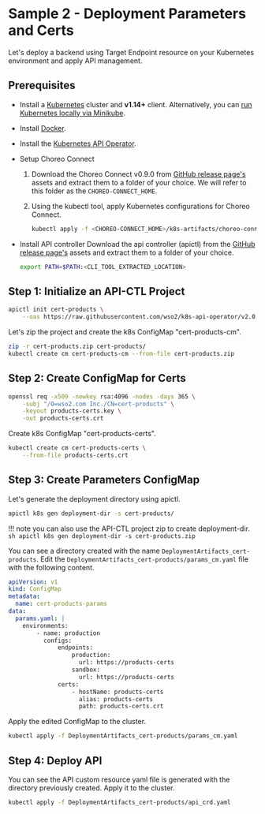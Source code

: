 # Sample 2 - Deployment Parameters and Certs

Let's deploy a backend using Target Endpoint resource on your Kubernetes environment and apply API management.

## Prerequisites

 -  Install a [Kubernetes](https://kubernetes.io/docs/setup/) cluster and **v1.14+** client. Alternatively,
    you can [run Kubernetes locally via Minikube](https://kubernetes.io/docs/setup/learning-environment/minikube/).
 -  Install [Docker](https://docs.docker.com/).
 -  Install the [Kubernetes API Operator]({{base_path}}/install-and-setup/setup/kubernetes-operators/k8s-api-operator/install).
 -  Setup Choreo Connect
    1.  Download the Choreo Connect v0.9.0 from
        [GitHub release page's](https://github.com/wso2/product-microgateway/releases/tag/v0.9.0) assets and extract them
        to a folder of your choice. We will refer to this folder as the `CHOREO-CONNECT_HOME`.
    
    2.  Using the kubectl tool, apply Kubernetes configurations for Choreo Connect.
    
        ```bash
        kubectl apply -f <CHOREO-CONNECT_HOME>/k8s-artifacts/choreo-connect
        ```

 -  Install API controller
    Download the api controller (apictl) from the 
    [GitHub release page's](https://github.com/wso2/product-apim-tooling/releases/tag/v4.0.0) assets and 
    extract them to a folder of your choice.

    ```bash
    export PATH=$PATH:<CLI_TOOL_EXTRACTED_LOCATION>
    ```

## Step 1: Initialize an API-CTL Project

```sh
apictl init cert-products \
    --oas https://raw.githubusercontent.com/wso2/k8s-api-operator/v2.0.0/scenarios/scenario-2-endpoint-cert-override/swagger.yaml
```

Let's zip the project and create the k8s ConfigMap "cert-products-cm".
```sh
zip -r cert-products.zip cert-products/
kubectl create cm cert-products-cm --from-file cert-products.zip
```

## Step 2: Create ConfigMap for Certs

```sh
openssl req -x509 -newkey rsa:4096 -nodes -days 365 \
    -subj "/O=wso2.com Inc./CN=cert-products" \
    -keyout products-certs.key \
    -out products-certs.crt
```

Create k8s ConfigMap "cert-products-certs".
```sh
kubectl create cm cert-products-certs \
    --from-file products-certs.crt
```

## Step 3: Create Parameters ConfigMap

Let's generate the deployment directory using apictl.

```sh
apictl k8s gen deployment-dir -s cert-products/
```

!!! note
    you can also use the API-CTL project zip to create deployment-dir.
    ```sh
    apictl k8s gen deployment-dir -s cert-products.zip
    ```

You can see a directory created with the name `DeploymentArtifacts_cert-products`. Edit the
`DeploymentArtifacts_cert-products/params_cm.yaml` file with the following content.

```yaml
apiVersion: v1
kind: ConfigMap
metadata:
  name: cert-products-params
data:
  params.yaml: |
    environments:
        - name: production
          configs:
              endpoints:
                  production:
                    url: https://products-certs
                  sandbox:
                    url: https://products-certs
              certs:
                  - hostName: products-certs
                    alias: products-certs
                    path: products-certs.crt
```

Apply the edited ConfigMap to the cluster.
```sh
kubectl apply -f DeploymentArtifacts_cert-products/params_cm.yaml
```

## Step 4: Deploy API

You can see the API custom resource yaml file is generated with the directory previously created.
Apply it to the cluster.

```sh
kubectl apply -f DeploymentArtifacts_cert-products/api_crd.yaml
```
